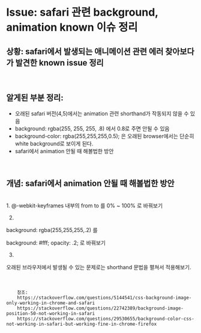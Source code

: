 <!--
author: Dailyscat
purpose: issue arrange
rules:
 (1) 헤더와 문단사이
    <br/>
    <br/>
 (2) 코드가 작성되는 부분은 >로 정리
 (3) 참조는 해당 내용 바로 아래
    <br/>
    <br/>
 (4) 명령어는 bold
 (5) 방안은 ## 안의 과정은 ###
-->

# Issue: safari 관련 background, animation known 이슈 정리

## 상황: safari에서 발생되는 애니메이션 관련 에러 찾아보다가 발견한 known issue 정리

<br/>

## 알게된 부분 정리:

- 오래된 safari 버전(4,5)에서는 animation 관련 shorthand가 작동되지 않을 수 있음
- background: rgba(255, 255, 255, .8) 에서 0.8로 주면 안될 수 있음
- background-color: rgba(255,255,255,0.5); 은 오래된 browser에서는 단순히 white background로 보이게 된다.
- safari에서 animation 안될 때 해볼법한 방안

<br/>

## 개념: safari에서 animation 안될 때 해볼법한 방안

<br/>
1.
  @-webkit-keyframes 내부의 from to 를 
  0% ~ 100% 로 바꿔보기

2. 
  background: rgba(255,255,255,.2) 를 
  
  background: #fff;
  opacity: .2;
  로 바꿔보기

3. 
  오래된 브라우저에서 발생될 수 있는 문제로는 shorthand 문법을 펼쳐서 적용해보기.
<br/>
<br/>
<br/>

        참조:
        https://stackoverflow.com/questions/5144541/css-background-image-only-working-in-chrome-and-safari
        https://stackoverflow.com/questions/22742389/background-image-position-50-not-working-in-safari
        https://stackoverflow.com/questions/29530655/background-color-css-not-working-in-safari-but-working-fine-in-chrome-firefox

<br/>

